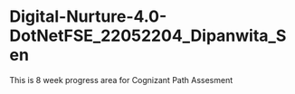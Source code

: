 # Digital-Nurture-4.0-DotNetFSE_22052204_Dipanwita_Sen
This is 8 week progress area for Cognizant Path Assesment
